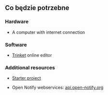 ## Co będzie potrzebne

### Hardware

+ A computer with internet connection

### Software

+ [Trinket](https://trinket.io/) online editor

### Additional resources

+ <a href="http://jumpto.cc/iss-go" target="_blank">Starter project</a>

+ Open Notify webservices: <a href="http://api.open-notify.org/" target="_blank">api.open-notify.org</a>